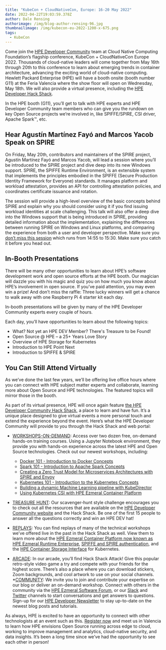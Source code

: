 ```yaml
---
title: "KubeCon + CloudNativeCon, Europe: 16-20 May 2022"
date: 2022-04-22T19:03:59.378Z
author: Dale Rensing
authorimage: /img/blog-author-rensing-96.jpg
thumbnailimage: /img/kubecon-eu-2022-1200-x-675.png
tags:
  - KubeCon
---
```

Come join the [HPE Developer Community](https://developer.hpe.com/) team at Cloud Native Computing Foundation’s flagship conference, KubeCon + CloudNativeCon Europe 2022. Thousands of cloud-native leaders will come together from May 16th through 20th to this conference to learn about emerging trends in container architecture, advancing the exciting world of cloud-native computing. Hewlett Packard Enterprise (HPE) will have a booth onsite (booth number G11) at the Feria Valencia where the show floor will open on Wednesday, May 18th. We will also provide a virtual presence, including the [HPE Developer Hack Shack](https://developer.hpe.com/hackshack/).



In the HPE booth (G11), you’ll get to talk with HPE experts and HPE Developer Community team members who can give you the rundown on key Open Source projects we’re involved in, like SPIFFE/SPIRE, CSI driver, Apache Spark™, etc. 

## Hear Agustín Martínez Fayó and Marcos Yacob Speak on SPIRE



On Friday, May 20th, contributors and maintainers of the SPIRE project, Agustín Martínez Fayó and Marcos Yacob, will lead a session where you’ll be introduced to the SPIRE project and dive deep into its new Windows support. SPIRE, the SPIFFE Runtime Environment, is an extensible system that implements the principles embodied in the SPIFFE (Secure Production Identity Framework for Everyone) standards. It manages platform and workload attestation, provides an API for controlling attestation policies, and coordinates certificate issuance and rotation. 



The session will provide a high-level overview of the basic concepts behind SPIRE and explain why you should consider using it if you find issuing workload identities at scale challenging. This talk will also offer a deep dive into the Windows support that is being introduced in SPIRE, providing detailed information about the implementation, explaining the differences between running SPIRE on Windows and Linux platforms, and comparing the experience from both a user and developer perspective. Make sure you [don’t miss this session](https://kccnceu2022.sched.com/event/yttL) which runs from 14:55 to 15:30. Make sure you catch it before you head out.

## In-Booth Presentations
 


There will be many other opportunities to learn about HPE’s software development work and open source efforts at the HPE booth. Our magician will dazzle you with his magic and quiz you on how much you know about HPE’s involvement in open source. If you’ve paid attention, you may even win a prize! And don’t miss the raffle: Three lucky winners will get a chance to walk away with one Raspberry Pi 4 starter kit each day.



In-booth presentations will be given by many of the HPE Developer Community experts every couple of hours.



Each day, you’ll have opportunities to learn about the following topics:



* What? Not yet an HPE DEV Member? There's Treasure to be Found! 
* Open Source @ HPE – a 25+ Years Love Story
* Overview of HPE Storage for Kubernetes
* Introduction to HPE Point Next
* Introduction to SPIFFE & SPIRE

## You Can Still Attend Virtually



As we’ve done the last few years, we’ll be offering live office hours where you can connect with HPE subject matter experts and collaborate, learning more about Open Source and HPE technologies. The featured topics will mirror those in the booth.



As part of its virtual presence, HPE will once again feature [the HPE Developer Community Hack Shack](https://developer.hpe.com/hackshack/), a place to learn and have fun. It’s a unique place designed to give virtual events a more personal touch and extend the experience beyond the event. Here’s what the HPE Developer Community will provide to you through the Hack Shack and web portal:
* [WORKSHOPS-ON-DEMAND](https://developer.hpe.com/hackshack/workshops): Access over two dozen free, on-demand hands-on training courses. Using a Jupyter Notebook environment, they provide you with hands-on experience across the latest HPE and Open Source technologies. Check out our newest workshops, including:


   * [Docker 101 - Introduction to Docker Concepts](https://developer.hpe.com/hackshack/workshop/33)
   * [Spark 101 - Introduction to Apache Spark Concepts](https://developer.hpe.com/hackshack/workshop/34)
   * [Creating a Zero Trust Model for Microservices Architectures with SPIRE and Envoy](https://developer.hpe.com/hackshack/workshop/32)
   * [Kubernetes 101 - Introduction to the Kubernetes Concepts](https://developer.hpe.com/hackshack/workshop/24)
   * [Building a dynamic Machine Learning pipeline with KubeDirector](https://developer.hpe.com/hackshack/workshop/18)
   * [Using Kubernetes CSI with HPE Ezmeral Container Platform](https://developer.hpe.com/hackshack/workshop/2)

* [TREASURE HUNT](https://bit.ly/kubecon-eu-2022-hpedev-treasure-hunt): Our scavenger-hunt style challenge encourages you to check out all the resources that are available on the [HPE Developer Community website](https://developer.hpe.com/) and the Hack Shack. Be one of the first 15 people to answer all the questions correctly and win an HPE DEV hat!
* [REPLAYS](https://developer.hpe.com/hackshack/replays/): You can find replays of many of the technical workshops we’ve offered live in the past in the Hack Shack as well. View them to learn more about the [HPE Ezmeral Container Platform now known as HPE Ezmeral Runtime Enterprise](https://developer.hpe.com/hackshack/replays/0), [SPIFFE and SPIRE authentication](https://developer.hpe.com/hackshack/replays/27), and the [HPE Container Storage Interface](https://developer.hpe.com/hackshack/replays/2) for Kubernetes.
* [ARCADE](https://developer.hpe.com/hackshack/arcade/): In our arcade, you’ll find Hack Shack Attack! Give this popular retro-style video game a try and compete with your friends for the highest score. There’s also a place where you can download stickers, Zoom backgrounds, and cool artwork to use on your social channels.
*[COMMUNITY](https://developer.hpe.com/community/): We invite you to join and contribute your expertise on our blog or deliver an on-demand workshop. Connect with others in the community via the [HPE Ezmeral Software Forum](https://www.hpe.com/forum/ezmeral), or our [Slack](https://slack.hpedev.io/) and [Twitter](https://twitter.com/HPE_DevCom) channels to start conversations and get answers to questions. Sign-up for our [HPE Developer Newsletter](https://developer.hpe.com/newsletter-signup) to stay up-to-date on the newest blog posts and tutorials. 


As always, HPE is excited to have an opportunity to connect with other technologists at an event such as this. [Register now](https://events.linuxfoundation.org/kubecon-cloudnativecon-europe/register/) and meet us in Valencia to learn how HPE envisions Open Source running across edge to cloud, working to improve management and analytics, cloud-native security, and data insights. It’s been a long time since we’ve had the opportunity to see each other in person!
